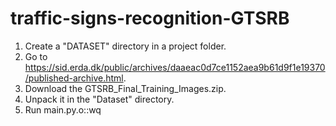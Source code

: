 # traffic-signs-recognition-GTSRB
1. Create a "DATASET" directory in a project folder.
2. Go to https://sid.erda.dk/public/archives/daaeac0d7ce1152aea9b61d9f1e19370/published-archive.html.
3. Download the GTSRB_Final_Training_Images.zip.
4. Unpack it in the "Dataset" directory.
5. Run main.py.o::wq
